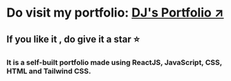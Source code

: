 # Do visit my portfolio: <a href="https://portfolio-seven-alpha-50.vercel.app/" target="_blank" > DJ's Portfolio ↗️</a>
## If you like it , do give it a star ⭐
### It is a self-built portfolio made using ReactJS, JavaScript, CSS, HTML and Tailwind CSS.
